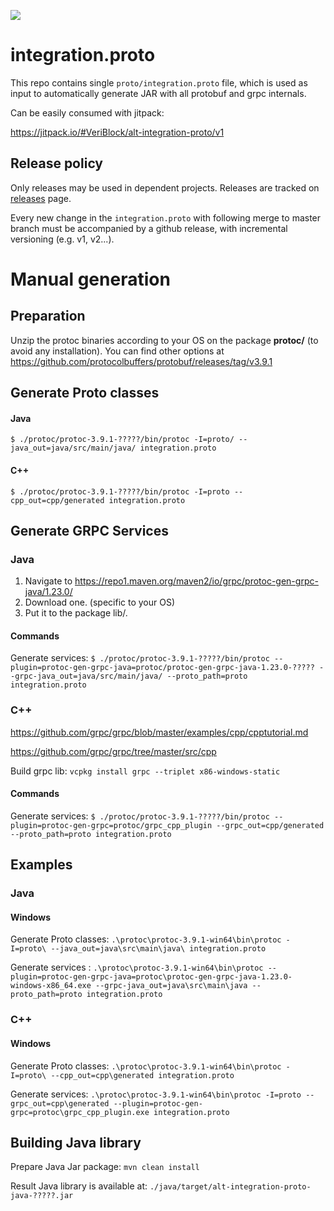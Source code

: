[![](https://jitpack.io/v/VeriBlock/alt-integration-proto.svg)](https://jitpack.io/#VeriBlock/alt-integration-proto)

# integration.proto

This repo contains single `proto/integration.proto` file, which is used as input to automatically generate JAR with all protobuf and grpc internals.

Can be easily consumed with jitpack:

https://jitpack.io/#VeriBlock/alt-integration-proto/v1

## Release policy

Only releases may be used in dependent projects. 
Releases are tracked on [releases](https://github.com/VeriBlock/alt-integration-proto/releases) page.

Every new change in the `integration.proto` with following merge to master branch must be accompanied by a github release, with incremental versioning (e.g. v1, v2...). 

# Manual generation

## Preparation

Unzip the protoc binaries according to your OS on the package **protoc/** (to avoid any installation).
You can find other options at <https://github.com/protocolbuffers/protobuf/releases/tag/v3.9.1>

##  Generate Proto classes

#### Java
`$ ./protoc/protoc-3.9.1-?????/bin/protoc -I=proto/ --java_out=java/src/main/java/ integration.proto`

#### C++
`$ ./protoc/protoc-3.9.1-?????/bin/protoc -I=proto --cpp_out=cpp/generated integration.proto`


## Generate GRPC Services

### Java
1) Navigate to <https://repo1.maven.org/maven2/io/grpc/protoc-gen-grpc-java/1.23.0/>
2) Download one. (specific to your OS)
3) Put it to the package lib/.

#### Commands
Generate services: `$ ./protoc/protoc-3.9.1-?????/bin/protoc --plugin=protoc-gen-grpc-java=protoc/protoc-gen-grpc-java-1.23.0-????? --grpc-java_out=java/src/main/java/ --proto_path=proto integration.proto`

### C++
<https://github.com/grpc/grpc/blob/master/examples/cpp/cpptutorial.md>

<https://github.com/grpc/grpc/tree/master/src/cpp>

Build grpc lib: `vcpkg install grpc --triplet x86-windows-static`

#### Commands
Generate services: `$ ./protoc/protoc-3.9.1-?????/bin/protoc --plugin=protoc-gen-grpc=protoc/grpc_cpp_plugin --grpc_out=cpp/generated --proto_path=proto integration.proto`

## Examples

### Java

#### Windows
Generate Proto classes: `.\protoc\protoc-3.9.1-win64\bin\protoc -I=proto\ --java_out=java\src\main\java\ integration.proto`

Generate services : `.\protoc\protoc-3.9.1-win64\bin\protoc --plugin=protoc-gen-grpc-java=protoc\protoc-gen-grpc-java-1.23.0-windows-x86_64.exe --grpc-java_out=java\src\main\java --proto_path=proto integration.proto`

### C++

#### Windows
Generate Proto classes: `.\protoc\protoc-3.9.1-win64\bin\protoc -I=proto\ --cpp_out=cpp\generated integration.proto`

Generate services: `.\protoc\protoc-3.9.1-win64\bin\protoc -I=proto --grpc_out=cpp\generated --plugin=protoc-gen-grpc=protoc\grpc_cpp_plugin.exe integration.proto`

## Building Java library

Prepare Java Jar package: `mvn clean install`

Result Java library is available at: `./java/target/alt-integration-proto-java-?????.jar`